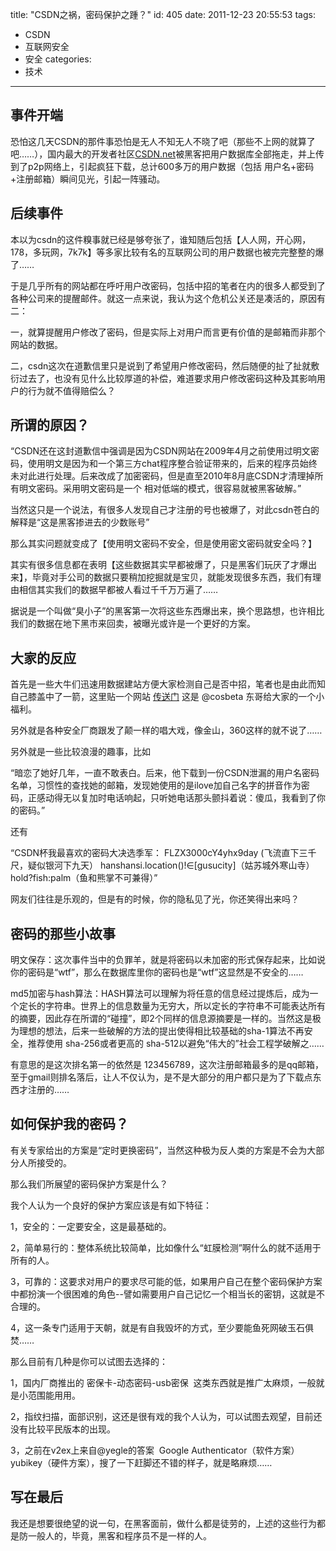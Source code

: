 title: "CSDN之祸，密码保护之踵？"
id: 405
date: 2011-12-23 20:55:53
tags: 
- CSDN
- 互联网安全
- 安全
categories: 
- 技术
---

## 事件开端

恐怕这几天CSDN的那件事恐怕是无人不知无人不晓了吧（那些不上网的就算了吧……），国内最大的开发者社区[CSDN.net](http://csdn.net "csdn")被黑客把用户数据库全部拖走，并上传到了p2p网络上，引起疯狂下载，总计600多万的用户数据（包括 用户名+密码+注册邮箱）瞬间见光，引起一阵骚动。<!--more-->

## 后续事件

本以为csdn的这件糗事就已经是够夸张了，谁知随后包括【人人网，开心网，178，多玩网，7k7k】等多家比较有名的互联网公司的用户数据也被完完整整的爆了……

于是几乎所有的网站都在呼吁用户改密码，包括中招的笔者在内的很多人都受到了各种公司来的提醒邮件。就这一点来说，我认为这个危机公关还是凑活的，原因有二：

一，就算提醒用户修改了密码，但是实际上对用户而言更有价值的是邮箱而非那个网站的数据。

二，csdn这次在道歉信里只是说到了希望用户修改密码，然后随便的扯了扯就敷衍过去了，也没有见什么比较厚道的补偿，难道要求用户修改密码这种及其影响用户的行为就不值得赔偿么？

## 所谓的原因？

“CSDN还在这封道歉信中强调是因为CSDN网站在2009年4月之前使用过明文密码，使用明文是因为和一个第三方chat程序整合验证带来的，后来的程序员始终未对此进行处理。后来改成了加密密码，但是直至2010年8月底CSDN才清理掉所有明文密码。采用明文密码是一个 相对低端的模式，很容易就被黑客破解。”

当然这只是一个说法，有很多人发现自己才注册的号也被爆了，对此csdn苍白的解释是“这是黑客掺进去的少数账号”

那么其实问题就变成了【使用明文密码不安全，但是使用密文密码就安全吗？】

其实有很多信息都在表明【这些数据其实早都被爆了，只是黑客们玩厌了才爆出来】，毕竟对手公司的数据只要稍加挖掘就是宝贝，就能发现很多东西，我们有理由相信其实我们的数据早都被人看过千千万万遍了……

据说是一个叫做“臭小子”的黑客第一次将这些东西爆出来，换个思路想，也许相比我们的数据在地下黑市来回卖，被曝光或许是一个更好的方案。

## 大家的反应

首先是一些大牛们迅速用数据建站方便大家检测自己是否中招，笔者也是由此而知自己膝盖中了一箭，这里贴一个网站 [传送门](http://0bad.com/csdn.php "检测器") 这是 @cosbeta 东哥给大家的一个小福利。

另外就是各种安全厂商跟发了颠一样的唱大戏，像金山，360这样的就不说了……

另外就是一些比较浪漫的趣事，比如

“暗恋了她好几年，一直不敢表白。后来，他下载到一份CSDN泄漏的用户名密码名单，习惯性的查找她的邮箱，发现她使用的是ilove加自己名字的拼音作为密码，正感动得无以复加时电话响起，只听她电话那头颤抖着说：傻瓜，我看到了你的密码。”

还有

“CSDN杯我最喜欢的密码大决选季军： FLZX3000cY4yhx9day (飞流直下三千尺，疑似银河下九天） hanshansi.location()!∈[gusucity]（姑苏城外寒山寺） hold?fish:palm（鱼和熊掌不可兼得）”

网友们往往是乐观的，但是有的时候，你的隐私见了光，你还笑得出来吗？

## 密码的那些小故事

明文保存：这次事件当中的负罪羊，就是将密码以未加密的形式保存起来，比如说你的密码是“wtf”，那么在数据库里你的密码也是“wtf”这显然是不安全的……

md5加密与hash算法：HASH算法可以理解为将任意的信息经过提炼后，成为一个定长的字符串。世界上的信息数量为无穷大，所以定长的字符串不可能表达所有的摘要，因此存在所谓的“碰撞”，即2个同样的信息源摘要是一样的。当然这是极为理想的想法，后来一些破解的方法的提出使得相比较基础的sha-1算法不再安全，推荐使用 sha-256或者更高的 sha-512以避免“伟大的”社会工程学破解之……

有意思的是这次排名第一的依然是 123456789，这次注册邮箱最多的是qq邮箱，至于gmail则排名落后，让人不仅认为，是不是大部分的用户都只是为了下载点东西才注册的……

## 如何保护我的密码？

有关专家给出的方案是“定时更换密码”，当然这种极为反人类的方案是不会为大部分人所接受的。

那么我们所展望的密码保护方案是什么？

我个人认为一个良好的保护方案应该是有如下特征：

1，安全的：一定要安全，这是最基础的。

2，简单易行的：整体系统比较简单，比如像什么“虹膜检测”啊什么的就不适用于所有的人。

3，可靠的：这要求对用户的要求尽可能的低，如果用户自己在整个密码保护方案中都扮演一个很困难的角色--譬如需要用户自己记忆一个相当长的密钥，这就是不合理的。

4，这一条专门适用于天朝，就是有自我毁坏的方式，至少要能鱼死网破玉石俱焚……

那么目前有几种是你可以试图去选择的：

1，国内厂商推出的 密保卡-动态密码-usb密保  这类东西就是推广太麻烦，一般就是小范围能用用。

2，指纹扫描，面部识别，这还是很有戏的我个人认为，可以试图去观望，目前还没有比较平民版本的出现。

3，之前在v2ex上来自@yegle的答案  Google Authenticator（软件方案） yubikey（硬件方案），搜了一下赶脚还不错的样子，就是略麻烦……

## 写在最后

我还是想要很绝望的说一句，在黑客面前，做什么都是徒劳的，上述的这些行为都是防一般人的，毕竟，黑客和程序员不是一样的人。